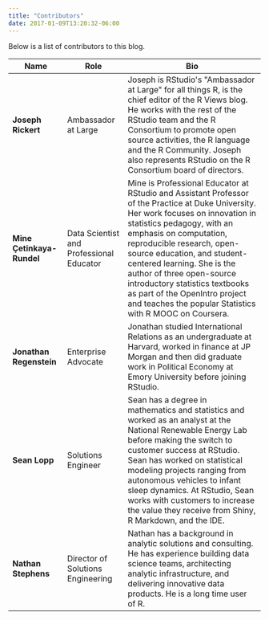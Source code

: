 ```yaml
---
title: "Contributors"
date: 2017-01-09T13:20:32-06:00
---
```


Below is a list of contributors to this blog.

Name | Role | Bio
-----|------|----
**Joseph Rickert** | Ambassador at Large | Joseph is RStudio's "Ambassador at Large" for all things R, is the chief editor of the R Views blog. He works with the rest of the RStudio team and the R Consortium to promote open source activities, the R language and the R Community. Joseph also represents RStudio on the R Consortium board of directors.
**Mine Çetinkaya-Rundel** | Data Scientist and Professional Educator | Mine is Professional Educator at RStudio and Assistant Professor of the Practice at Duke University. Her work focuses on innovation in statistics pedagogy, with an emphasis on computation, reproducible research, open-source education, and student-centered learning. She is the author of three open-source introductory statistics textbooks as part of the OpenIntro project and teaches the popular Statistics with R MOOC on Coursera.
**Jonathan Regenstein** | Enterprise Advocate | Jonathan studied International Relations as an undergraduate at Harvard, worked in finance at JP Morgan and then did graduate work in Political Economy at Emory University before joining RStudio.
**Sean Lopp** | Solutions Engineer | Sean has a degree in mathematics and statistics and worked as an analyst at the National Renewable Energy Lab before making the switch to customer success at RStudio. Sean has worked on statistical modeling projects ranging from autonomous vehicles to infant sleep dynamics. At RStudio, Sean works with customers to increase the value they receive from Shiny, R Markdown, and the IDE.
**Nathan Stephens** | Director of Solutions Engineering | Nathan has a background in analytic solutions and consulting. He has experience building data science teams, architecting analytic infrastructure, and delivering innovative data products. He is a long time user of R.
